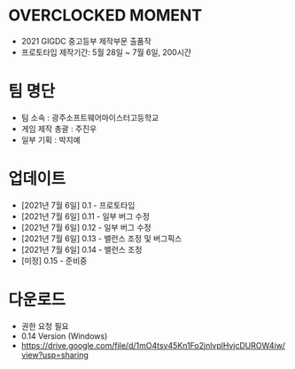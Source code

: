 # OVERCLOCKED MOMENT
 - 2021 GIGDC 중고등부 제작부문 출품작
 - 프로토타입 제작기간: 5월 28일 ~ 7월 6일, 200시간
# 팀 명단
 - 팀 소속 : 광주소프트웨어마이스터고등학교
 - 게임 제작 총괄 : 주진우 
 - 일부 기획 : 박지예
 
# 업데이트
- [2021년 7월 6일] 0.1  - 프로토타입
- [2021년 7월 6일] 0.11 - 일부 버그 수정
- [2021년 7월 6일] 0.12 - 일부 버그 수정
- [2021년 7월 6일] 0.13 - 밸런스 조정 및 버그픽스
- [2021년 7월 6일] 0.14 - 밸런스 조정
- [미정] 0.15 - 준비중

# 다운로드
- 권한 요청 필요
- 0.14 Version (Windows)
- https://drive.google.com/file/d/1mO4tsv45Kn1Fo2jnlvplHvjcDUROW4iw/view?usp=sharing 
  
 
